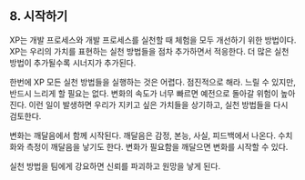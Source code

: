 
## 8. 시작하기

XP는 개발 프로세스와 개발 프로세스를 실천할 때 체험을 모두 개선하기 위한 방법이다. 
XP는 우리의 가치를 표현하는 실천 방법들을 점차 추가하면서 적응한다. 
더 많은 실천 방법이 추가될수록 시너지가 추가된다. 

한번에 XP 모든 실천 방법들을 실행하는 것은 어렵다. 
점진적으로 해라. 
느릴 수 있지만, 반드시 느리게 할 필요는 없다. 
변화의 속도가 너무 빠르면 예전으로 돌아갈 위험이 높아진다. 
이런 일이 발생하면 우리가 지키고 싶은 가치들을 상기하고, 실천 방법들을 다시 검토한다. 

변화는 깨달음에서 함께 시작된다. 
깨달음은 감정, 본능, 사실, 피드백에서 나온다. 
수치화와 측정이 깨달음을 낳기도 한다. 
변화가 필요함을 깨달으면 변화를 시작할 수 있다. 

실천 방법을 팀에게 강요하면 신뢰를 파괴하고 원망을 낳게 된다. 
